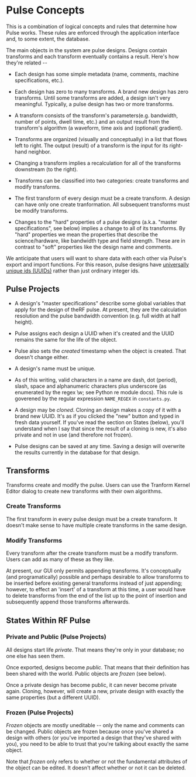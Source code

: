 # Pulse Concepts
This is a combination of logical concepts and rules that determine
how Pulse works. These rules are enforced through the application interface and,
to some extent, the database.

The main objects in the system are pulse designs. Designs contain
transforms and each transform eventually contains a result.
Here's how they're related --

 * Each design has some simple metadata (name, comments, machine 
 specifications, etc.).
 
 * Each design has zero to many transforms. A brand new design has zero
 transforms. Until some transforms are added, a design isn't very
 meaningful. Typically, a pulse design has two or more transforms.

 * A transform consists of the transform's parameters(e.g.
 bandwidth, number of points, dwell time, etc.) and an output result from the 
 transform's algorithm (a waveform, time axis and (optional( gradient).

 * Transforms are organized (visually and conceptually) in a list that
 flows left to right. The output (result) of a transform is the
 input for its right-hand neighbor.
 
 * Changing a transform implies a recalculation for all of the
 transforms downstream (to the right).
 
 * Transforms can be classified into two categories: create transforms
 and modify transforms.
 
 * The first transform of every design must be a create transform. A design 
 can have only one create tranformation. All subsequent transforms must be 
 modify transforms.
 
 * Changes to the "hard" properties of a pulse designs (a.k.a. "master
 specifications", see below) implies a change to all of its transforms. 
 By "hard"  properties we mean the properties that describe the science/hardware, 
 like bandwidth type and field strength. These are in contrast to "soft" 
 properties like the design name and comments.


We anticipate that users will want to share data with each other via Pulse's 
export and import functions. For this reason, pulse designs have 
[universally unique ids (UUIDs)](http://en.wikipedia.org/wiki/Uuid) rather 
than just ordinary integer ids.

## Pulse Projects
 * A design's "master specifications" describe some global variables that 
 apply for the design of theRF pulse. At present, they are the calculation 
 resolution and the pulse bandwidth convention (e.g. full width at half height).

 * Pulse assigns each design a UUID when it's created and the UUID remains
 the same for the life of the object.
 
 * Pulse also sets the _created_ timestamp when the object is created.
 That doesn't change either.
 
 * A design's name must be unique.
 
 * As of this writing, valid characters in a name are dash, dot (period), 
 slash, space and alphanumeric characters plus underscore (as enumerated 
 by the regex \w; 
 see Python re module docs). This rule is goverened by the regular expression
 `NAME_REGEX` in `constants.py`.
 
 * A design may be _cloned_. Cloning an design makes a copy of
 it with a brand new UUID. It's as if you clicked the "new" button and typed
 in fresh data yourself.
 If you've read the section on States (below), you'll understand
 when I say that since the result of a cloning is new, it's also private 
 and not in use (and therefore not frozen).
 
 * Pulse designs can be saved at any time. Saving a design will overwrite 
 the results currently in the database for that design.
 


## Transforms
Transforms create and modify the pulse. Users can use the Tranform Kernel 
Editor dialog to create new transforms with their own algorithms.


### Create Transforms
The first transform in every pulse design must be a create 
transform. It doesn't make sense to have multiple create transforms
in the same design.


### Modify Transforms
Every transform after the create transform must be a modify
transform. Users can add as many of these as they like.

At present, our GUI only permits appending transforms. It's conceptually
(and programatically) possible and perhaps desirable to allow transforms
to be inserted before existing general transforms instead of just 
appending; however, to effect an 'insert' of a transform at this time, a 
user would have to delete transforms from the end of the list up to the 
point of insertion and subsequently append those transforms afterwards.


## States Within RF Pulse

### Private and Public (Pulse Projects)
All designs start life _private_. That means they're only in 
your database; no one else has seen them.

Once exported, designs become _public_. That means that their definition
has been shared with the world. Public objects are _frozen_ (see below).

Once a private design has become public, it can never become private again.
Cloning, however, will create a new, private design with exactly the
same properties (but a different UUID).

### Frozen (Pulse Projects)
_Frozen_ objects are mostly uneditable -- only the name and comments can
be changed. Public objects are frozen because once you've shared a design with 
others (or you've imported a design that they've shared with you),
you need to be able to trust that you're talking about exactly the same 
object.


Note that _frozen_ only refers to whether or not the fundamental 
attributes of the object can be edited. It doesn't affect whether or not
it can be deleted. 


